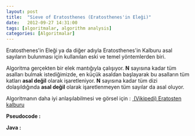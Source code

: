 ```yaml
---
layout: post
title:  "Sieve of Eratosthenes (Eratosthenes'in Eleği)"
date:   2012-09-27 14:31:00
tags: [algoritmalar, algorithm analysis]
categories: [Algoritmalar]
---
```


Eratosthenes'in Eleği ya da diğer adıyla Eratosthenes'in Kalburu asal sayıların bulunması için kullanılan eski ve temel yöntemlerden biri.

Algoritma gerçekten bir elek mantığıyla çalışıyor. **N** sayısına kadar tüm asalları bulmak istediğimizde, en küçük asaldan başlayarak bu asalların tüm katları **asal değil** olarak işaretleniyor. **N** sayısına kadar tüm dizi dolaşıldığında **asal değil** olarak işaretlenmeyen tüm sayılar da asal oluyor.

Algoritmanın daha iyi anlaşılabilmesi ve görsel için : [ (Vikipedi) Eratosten kalburu](http://tr.wikipedia.org/wiki/Eratosten_kalburu)

**Pseudocode :**
<script src="https://gist.github.com/tolpp/246f9813c71d92bfd124.js"></script>
**Java :**
<script src="https://gist.github.com/tolpp/cef616c3668714091ca2.js"></script>

<!--Bu yazı <a href="http://tolpp.com/ogrenme-notlari/">öğrenme notları</a>‘nın bir parçasıdır. -->